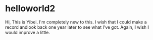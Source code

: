 # helloworld2
Hi,
This is Yibei. I'm completely new to this.
I wish that I could make a record andlook back one year later to see what I've got.
Again, I wish I would improve a little.
